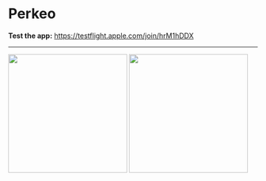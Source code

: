 # Perkeo

**Test the app:** https://testflight.apple.com/join/hrM1hDDX

---

<img src="https://github.com/user-attachments/assets/063e8081-5a8f-435b-a7b3-2a13da92e91a" width=240/>
<img src="https://github.com/user-attachments/assets/4548814d-a64b-42a2-9be5-b1aeb4409102" width=240/>

